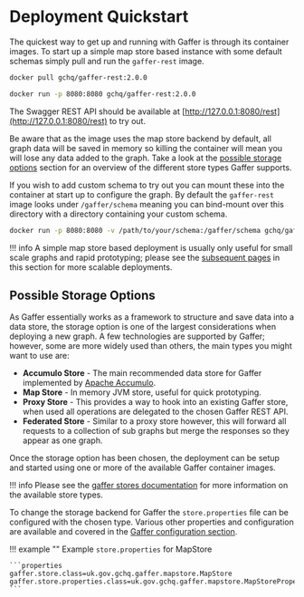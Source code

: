# Deployment Quickstart

The quickest way to get up and running with Gaffer is through its container
images. To start up a simple map store based instance with some default schemas
simply pull and run the `gaffer-rest` image.

```bash
docker pull gchq/gaffer-rest:2.0.0
```

```bash
docker run -p 8080:8080 gchq/gaffer-rest:2.0.0
```

The Swagger REST API should be available at
[http://127.0.0.1:8080/rest](http://127.0.0.1:8080/rest) to try out.

Be aware that as the image uses the map store backend by default, all graph
data will be saved in memory so killing the container will mean you will lose
any data added to the graph. Take a look at the [possible storage options](#possible-storage-options)
section for an overview of the different store types Gaffer supports.

If you wish to add custom schema to try out you can mount these into the
container at start up to configure the graph. By default the `gaffer-rest` image
looks under `/gaffer/schema` meaning you can bind-mount over this directory with
a directory containing your custom schema.

```bash
docker run -p 8080:8080 -v /path/to/your/schema:/gaffer/schema gchq/gaffer-rest:2.0.0
```

!!! info
    A simple map store based deployment is usually only useful for small scale
    graphs and rapid prototyping; please see the [subsequent pages](./gaffer-docker/how-to-run.md)
    in this section for more scalable deployments.

## Possible Storage Options

As Gaffer essentially works as a framework to structure and save data into a
data store, the storage option is one of the largest considerations when
deploying a new graph. A few technologies are supported by Gaffer; however, some
are more widely used than others, the main types you might want to use are:

- **Accumulo Store** - The main recommended data store for Gaffer implemented by
    [Apache Accumulo](https://accumulo.apache.org/).
- **Map Store** - In memory JVM store, useful for quick prototyping.
- **Proxy Store** - This provides a way to hook into an existing Gaffer store,
    when used all operations are delegated to the chosen Gaffer REST API.
- **Federated Store** - Similar to a proxy store however, this will forward all
    requests to a collection of sub graphs but merge the responses so they
    appear as one graph.

Once the storage option has been chosen, the deployment can be setup and started
using one or more of the available Gaffer container images.

!!! info
    Please see the [gaffer stores documentation](../gaffer-stores/store-guide.md)
    for more information on the available store types.

To change the storage backend for Gaffer the `store.properties` file can be
configured with the chosen type. Various other properties and configuration are
available and covered in the [Gaffer configuration section](../gaffer-config/config.md).

!!! example ""
    Example `store.properties` for MapStore

    ```properties
    gaffer.store.class=uk.gov.gchq.gaffer.mapstore.MapStore
    gaffer.store.properties.class=uk.gov.gchq.gaffer.mapstore.MapStoreProperties
    ```
